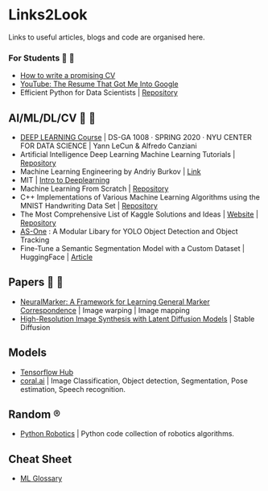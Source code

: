 # Links2Look
Links to useful articles, blogs and code are organised here.


### For Students :blue_book: :pencil:
* [How to write a promising CV](https://yuridevat.hashnode.dev/how-to-write-a-promising-cv)
* [YouTube: The Resume That Got Me Into Google](https://www.youtube.com/watch?v=5uhmS8nzxM4&ab_channel=PowerCouple)
* Efficient Python for Data Scientists | [Repository](https://github.com/youssefHosni/Efficient-Python-for-Data-Scientists)

## AI/ML/DL/CV :robot: :brain:
* [DEEP LEARNING Course](https://atcold.github.io/pytorch-Deep-Learning/) | DS-GA 1008 · SPRING 2020 · NYU CENTER FOR DATA SCIENCE | Yann LeCun & Alfredo Canziani
* Artificial Intelligence Deep Learning Machine Learning Tutorials | [Repository](https://github.com/TarrySingh/Artificial-Intelligence-Deep-Learning-Machine-Learning-Tutorials)
* Machine Learning Engineering by Andriy Burkov | [Link](http://www.mlebook.com/wiki/doku.php)
* MIT | [Intro to Deeplearning](http://introtodeeplearning.com/)
* Machine Learning From Scratch | [Repository](https://github.com/eriklindernoren/ML-From-Scratch)
* C++ Implementations of Various Machine Learning Algorithms using the MNIST Handwriting Data Set | [Repository](https://github.com/gtaylor5/mnist_ml)
* The Most Comprehensive List of Kaggle Solutions and Ideas | [Website](https://farid.one/kaggle-solutions/) | [Repository](https://github.com/faridrashidi/kaggle-solutions#Guideline)
* [AS-One](https://github.com/augmentedstartups/AS-One) : A Modular Libary for YOLO Object Detection and Object Tracking
* Fine-Tune a Semantic Segmentation Model with a Custom Dataset | HuggingFace | [Article](https://huggingface.co/blog/fine-tune-segformer)

## Papers :scroll: :bookmark_tabs:
* [NeuralMarker: A Framework for Learning General Marker Correspondence](https://drinkingcoder.github.io/publication/neuralmarker/) | Image warping | Image mapping
* [High-Resolution Image Synthesis with Latent Diffusion Models](https://arxiv.org/abs/2112.10752) | Stable Diffusion

## Models
* [Tensorflow Hub](https://tfhub.dev/)
* [coral.ai](https://coral.ai/models/) | Image Classification, Object detection, Segmentation, Pose estimation, Speech recognition.

## Random :registered:
* [Python Robotics](https://github.com/AtsushiSakai/PythonRobotics) | Python code collection of robotics algorithms.

## Cheat Sheet
* [ML Glossary](https://ml-cheatsheet.readthedocs.io/en/latest/glossary.html)
